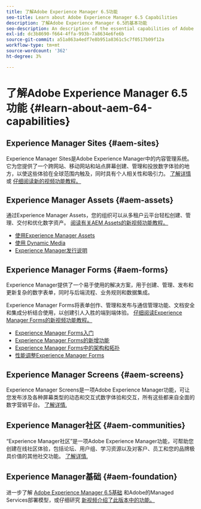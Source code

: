 ```yaml
---
title: 了解Adobe Experience Manager 6.5功能
seo-title: Learn about Adobe Experience Manager 6.5 Capabilities
description: 了解Adobe Experience Manager 6.5的基本功能
seo-description: An description of the essential capabilities of Adobe Experience Manager 6.5
exl-id: dc3b8690-f664-4ffa-993b-7a8634e6fe6b
source-git-commit: a51a863a4edf7e8b951a8361c5c7f0517b09f12a
workflow-type: tm+mt
source-wordcount: '362'
ht-degree: 3%

---
```


# 了解Adobe Experience Manager 6.5功能 {#learn-about-aem-64-capabilities}

## Experience Manager Sites {#aem-sites}

Experience Manager Sites是Adobe Experience Manager中的内容管理系统。 它为您提供了一个跨网站、移动网站和站点屏幕创建、管理和投放数字体验的地方，以使这些体验在全球范围内触及，同时具有个人相关性和吸引力。 [了解详情](https://business.adobe.com/products/experience-manager/sites/web-content-management.html) 或 [仔细阅读新的视频功能教程。](https://experienceleague.adobe.com/docs/experience-manager-learn/sites/overview.html?lang=en)

## Experience Manager Assets {#aem-assets}

通过Experience Manager Assets，您的组织可以从多租户云平台轻松创建、管理、交付和优化数字资产。 [阅读有关AEM Assets的新视频功能教程。](https://experienceleague.adobe.com/docs/experience-manager-learn/assets/overview.html?lang=en)

* [使用Experience Manager Assets](/help/assets/manage-assets.md)
* [使用 Dynamic Media](/help/assets/dynamic-media.md)
* [Experience Manager发行说明](/help/release-notes/release-notes.md)

## Experience Manager Forms {#aem-forms}

Experience Manager提供了一个易于使用的解决方案，用于创建、管理、发布和更新复杂的数字表单，同时与后端流程、业务规则和数据集成。

Experience Manager Forms将表单创作、管理和发布与通信管理功能、文档安全和集成分析结合使用，以创建引人入胜的端到端体验。 [仔细阅读Experience Manager Forms的新视频功能教程。](https://experienceleague.adobe.com/docs/experience-manager-learn/assets/overview.html?lang=en)

* [Experience Manager Forms入门](/help/forms/using/introduction-aem-forms.md)
* [Experience Manager Forms的新增功能](/help/forms/using/whats-new.md)
* [Experience Manager Forms中的架构和拓扑](/help/forms/using/aem-forms-architecture-deployment.md)
* [性能调整Experience Manager Forms](/help/forms/using/performance-tuning-aem-forms.md)

## Experience Manager Screens {#aem-screens}

Experience Manager Screens是一项Adobe Experience Manager功能，可让您发布涉及各种屏幕类型的动态和交互式数字体验和交互，所有这些都来自全面的数字营销平台。 [了解详情.](https://experienceleague.adobe.com/docs/experience-manager-screens/user-guide/aem-screens-introduction.html)

## Experience Manager社区 {#aem-communities}

“Experience Manager社区”是一项Adobe Experience Manager功能，可帮助您创建在线社区体验，包括论坛、用户组、学习资源以及对客户、员工和您的品牌极具价值的其他社交功能。 [了解详情.](https://experienceleague.adobe.com/docs/experience-manager-65/communities/introduction/overview.html?lang=en)

## Experience Manager基础 {#aem-foundation}

进一步了解 [Adobe Experience Manager 6.5基础](/help/sites-deploying/home.md) 和Adobe的Managed Services部署模型，或仔细研究 [新视频介绍了此版本中的功能。](https://experienceleague.adobe.com/docs/experience-manager-learn/assets/overview.html?lang=en)
